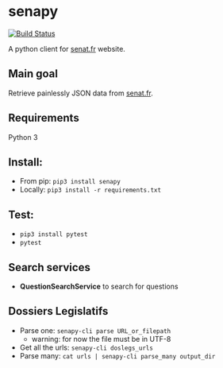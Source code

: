 # senapy
[![Build Status](https://travis-ci.org/regardscitoyens/senapy.svg?branch=master)](https://travis-ci.org/regardscitoyens/senapy)

A python client for [senat.fr](https://senat.fr) website.

## Main goal

Retrieve painlessly JSON data from [senat.fr](https://senat.fr).

## Requirements

Python 3

## Install:

- From pip: `pip3 install senapy`
- Locally: `pip3 install -r requirements.txt`

## Test:

- `pip3 install pytest`
- `pytest`

## Search services

 * **QuestionSearchService** to search for questions

## Dossiers Legislatifs

 - Parse one: `senapy-cli parse URL_or_filepath`
    - warning: for now the file must be in UTF-8
 - Get all the urls: `senapy-cli doslegs_urls`
 - Parse many: `cat urls | senapy-cli parse_many output_dir`
